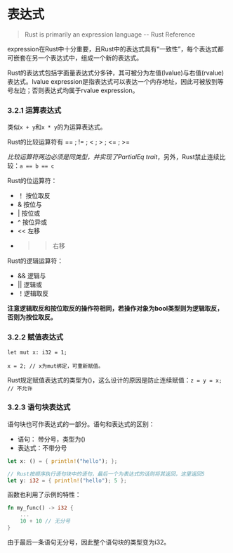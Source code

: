 # 表达式

> Rust is primarily an expression language -- Rust Reference

expression在Rust中十分重要，且Rust中的表达式具有“一致性”，每个表达式都可嵌套在另一个表达式中，组成一个新的表达式。

Rust的表达式包括字面量表达式分多钟，其可被分为左值(lvalue)与右值(rvalue)表达式。lvalue expression是指表达式可以表达一个内存地址，因此可被放到等号左边；否则表达式均属于rvalue expression。

### 3.2.1 运算表达式

类似`x + y`和`x * y`的为运算表达式。

Rust的比较运算符有 == ; != ; < ; > ; <= ; >=

*‌*比较运算符两边必须是同类型，并实现了PartialEq trait**，另外，Rust禁止连续比较：`a == b == c`

Rust的位运算符：

- ！ 按位取反
- & 按位与
- | 按位或
- ^ 按位异或
- << 左移
- >> 右移

Rust的逻辑运算符：

- && 逻辑与
- || 逻辑或
- ！逻辑取反

**注意逻辑取反和按位取反的操作符相同，若操作对象为bool类型则为逻辑取反，否则为按位取反。**

### 3.2.2 赋值表达式

`let mut x: i32 = 1;`

`x = 2; // x为mut绑定，可重新赋值。`

Rust规定赋值表达式的类型为()，这么设计的原因是防止连续赋值：`z = y = x; // 不允许`

### 3.2.3 语句块表达式

语句块也可作表达式的一部分。语句和表达式的区别：

- 语句： 带分号，类型为()
- 表达式：不带分号

```rust
let x: () = { println!("hello"); };

// Rust按顺序执行语句块中的语句，最后一个为表达式的话则将其返回，这里返回5
let y: i32 = { println!("hello"); 5 };
```

函数也利用了示例的特性：

```rust
fn my_func() -> i32 {
	...
	10 + 10 // 无分号
}
```

由于最后一条语句无分号，因此整个语句块的类型变为i32。